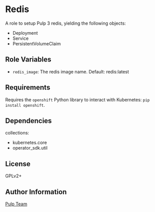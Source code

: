 Redis
=====

A role to setup Pulp 3 redis, yielding the following objects:

* Deployment
* Service
* PersistentVolumeClaim

Role Variables
--------------

* `redis_image`: The redis image name. Default: redis:latest

Requirements
------------

Requires the `openshift` Python library to interact with Kubernetes: `pip install openshift`.

Dependencies
------------

collections:

  - kubernetes.core
  - operator_sdk.util

License
-------

GPLv2+

Author Information
------------------

[Pulp Team](https://pulpproject.org/)
